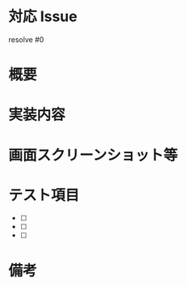 <!-- 全部埋める必要はありませんが，できるだけわかりやすく書いてください -->

# 対応 Issue

<!-- 対応したIssue番号を記載 -->

resolve #0

# 概要

<!-- 開発内容の概要を記載 -->

# 実装内容

<!-- 具体的な開発内容を記載 -->

# 画面スクリーンショット等

<!-- URLとともに貼る（なければ空欄でよい） -->

# テスト項目

<!-- テストしてほしい内容を記載 -->

- [ ]
- [ ]
- [ ]

# 備考
